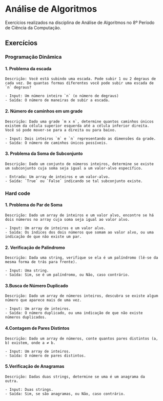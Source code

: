 # Análise de Algoritmos

Exercícios realizados na disciplina de Análise de Algoritmos no 8º Período de Ciência da Computação.

## Exercícios

### Programação Dinâmica

#### 1. Problema da escada
    Descrição: Você está subindo uma escada. Pode subir 1 ou 2 degraus de cada vez. De quantas formas diferentes você pode subir uma escada de `n` degraus?

    - Input: Um número inteiro `n` (o número de degraus)
    - Saída: O número de maneiras de subir a escada.

#### 2. Número de caminhos em um grade
    Descrição: Dado uma grade `m x n`, determine quantos caminhos únicos existem da célula superior esquerda até a célula inferior direita. Você só pode mover-se para a direita ou para baixo.

    - Input: Dois inteiros `m` e `n` representando as dimensões da grade.
    - Saída: O número de caminhos únicos possíveis.

#### 3. Problema da Soma de Subconjunto

    Descrição: Dado um conjunto de números inteiros, determine se existe um subconjunto cuja soma seja igual a um valor-alvo específico.

    - Entrada: Um array de inteiros e um valor-alvo.
    - Saída: `True` ou `False` indicando se tal subconjunto existe.

### Hard code

####  1. Problema do Par de Soma
    
    Descrição: Dado um array de inteiros e um valor alvo, encontre se há dois números no array cuja soma seja igual ao valor alvo.

    - Input: Um array de inteiros e um valor alvo.
    - Saída: Os índices dos dois números que somam ao valor alvo, ou uma indicação de que não existe um par.

#### 2. Verificação de Palíndromo

    Descrição: Dada uma string, verifique se ela é um palíndromo (lê-se da mesma forma de trás para frente).

    - Input: Uma string.
    - Saída: Sim, se é um palíndromo, ou Não, caso contrário.

####  3.Busca de Número Duplicado

    Descrição: Dado um array de números inteiros, descubra se existe algum número que aparece mais de uma vez.

    - Input: Um array de inteiros.
    - Saída: O número duplicado, ou uma indicação de que não existe números duplicados.

####  4.Contagem de Pares Distintos

    Descrição: Dado um array de números, conte quantos pares distintos (a, b) existem, onde a ≠ b.

    - Input: Um array de inteiros.
    - Saída: O número de pares distintos.

####  5.Verificação de Anagramas

    Descrição: Dadas duas strings, determine se uma é um anagrama da outra.

    - Input: Duas strings.
    - Saída: Sim, se são anagramas, ou Não, caso contrário.
